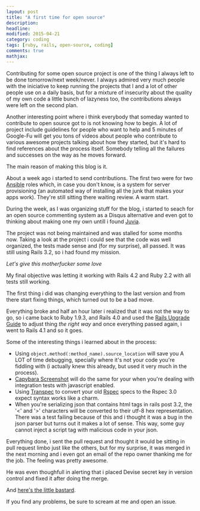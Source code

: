 ```yaml
---
layout: post
title: "A first time for open source"
description: 
headline: 
modified: 2015-04-21
category: coding
tags: [ruby, rails, open-source, coding]
comments: true
mathjax: 
---
```


Contributing for some open source project is one of the thing I always left to
be done tomorrow/next week/never. I always admired very much people with the
iniciative to keep running the projects that I and a lot of other people use on
a daily basis, but for a mixture of insecurity about the quality of my own code
a little bunch of lazyness too, the contributions always were left on the second
plan.

Another interesting point where i think everybody that someday wanted to
contribute to open source got to is not knowing how to begin. A lot of project
include guidelines for people who want to help and 5 minutes of Google-Fu will
get you tons of videos about people who contribute to various awesome projects
talking about how they started, but it's hard to find references about the
process itself. Somebody telling all the failures and successes on the way as he
moves forward.

The main reason of making this blog is it.

About a week ago i started to send contributions. The first two were for two
[Ansible](http://www.ansible.com/home) roles which, in case you don't know, is a
system for server provisioning (an automated way of installing all the junk that
makes your apps work). They're still sitting there waiting review. A warm start.

During the week, as I was organizing stuff for the blog, i started to seach for
an open source commenting system as a Disqus alternative and even got to
thinking about making one my own untill i found [Juvia](https://github.com/phusion/juvia).

The project was not being maintained and was stalled for some months now. Taking
a look at the project i could see that the code was well organized, the tests
made sense and (for my surprise), all passed. It was still using Rails 3.2, so i
had found my mission.

*Let's give this motherfucker some love*

My final objective was letting it working with Rails 4.2 and Ruby 2.2 with all
tests still working.

The first thing i did was changing everything to the last version and from there
start fixing things, which turned out to be a bad move.

Everything broke and half an hour later i realized that it was not the way to
go, so i came back to Ruby 1.9.3, and Rails 4.0 and used the 
[Rails Upgrade Guide](http://edgeguides.rubyonrails.org/upgrading_ruby_on_rails.html) to
adjust thing *the right way* and once everything passed again, i went to Rails
4.1 and so it goes.

Some of the interesting things i learned about in the process:

- Using `object.method(:method_name).source_location` will save you A LOT of
  time debugging, specially where it's not your code you're fiddling with (i
  actually knew this already, but used it very much in the process).
- [Capybara Screenshot](https://github.com/mattheworiordan/capybara-screenshot)
  will do the same for your when you're dealing with integration tests with
  javascript enabled.
- Using [Transpec](http://yujinakayama.me/transpec/) to convert your old [Rspec](http://rspec.info/)
  specs to the Rspec 3.0 expect syntax works like a charm.
- When you're serializing json that contains html tags in rails post 3.2, the
  '<' and '>' characters will be converted to their utf-8 hex representation.
  There was a test failing because of this and i thought it was a bug in the json
  parser but turns out it makes a lot of sense. This way, some guy cannot inject a
  script tag with malicious code in your json.

Everything done, i sent the pull request and thought it would be sitting in pull
request limbo just like the others, but for my surprise, it was merged in the
next morning and i even got an email of the repo owner thanking me for the job.
The feeling was pretty awesome.

He was even thoughfull in alerting that i placed Devise secret key in version
control and fixed it after doing the merge.

And [here's the little bastard](https://github.com/phusion/juvia/pull/67).

If you find any problems, be sure to scream at me and open an issue.
